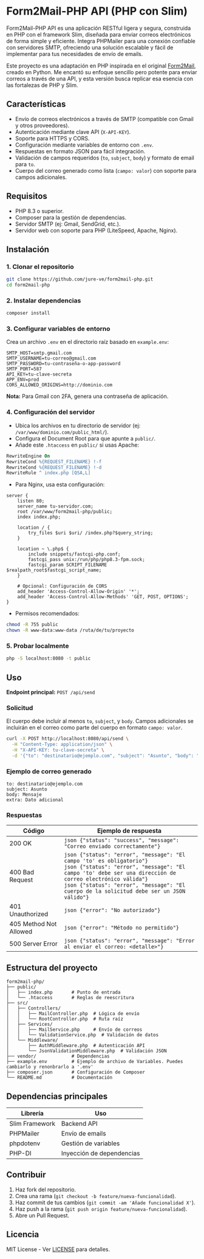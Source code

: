 # Form2Mail-PHP API (PHP con Slim)

Form2Mail-PHP API es una aplicación RESTful ligera y segura, construida en PHP con el framework Slim, diseñada para enviar correos electrónicos de forma simple y eficiente. Integra PHPMailer para una conexión confiable con servidores SMTP, ofreciendo una solución escalable y fácil de implementar para tus necesidades de envío de emails.

Este proyecto es una adaptación en PHP inspirada en el original [Form2Mail](https://github.com/dansasser/form2mail), creado en Python. Me encantó su enfoque sencillo pero potente para enviar correos a través de una API, y esta versión busca replicar esa esencia con las fortalezas de PHP y Slim.

## Características
- Envío de correos electrónicos a través de SMTP (compatible con Gmail y otros proveedores).
- Autenticación mediante clave API (`X-API-KEY`).
- Soporte para HTTPS y CORS.
- Configuración mediante variables de entorno con `.env`.
- Respuestas en formato JSON para fácil integración.
- Validación de campos requeridos (`to`, `subject`, `body`) y formato de email para `to`.
- Cuerpo del correo generado como lista (`campo: valor`) con soporte para campos adicionales.

## Requisitos
- PHP 8.3 o superior.
- Composer para la gestión de dependencias.
- Servidor SMTP (ej: Gmail, SendGrid, etc.).
- Servidor web con soporte para PHP (LiteSpeed, Apache, Nginx).

## Instalación

### 1. Clonar el repositorio
```bash
git clone https://github.com/jure-ve/form2mail-php.git
cd form2mail-php
```

### 2. Instalar dependencias
```bash
composer install
```

### 3. Configurar variables de entorno
Crea un archivo `.env` en el directorio raíz basado en `example.env`:
```env
SMTP_HOST=smtp.gmail.com
SMTP_USERNAME=tu-correo@gmail.com
SMTP_PASSWORD=tu-contraseña-o-app-password
SMTP_PORT=587
API_KEY=tu-clave-secreta
APP_ENV=prod
CORS_ALLOWED_ORIGINS=http://dominio.com
```

**Nota:** Para Gmail con 2FA, genera una contraseña de aplicación.

### 4. Configuración del servidor
- Ubica los archivos en tu directorio de servidor (ej: `/var/www/dominio.com/public_html/`).
- Configura el Document Root para que apunte a `public/`.
- Añade este `.htaccess` en `public/` si usas Apache:
```apache
RewriteEngine On
RewriteCond %{REQUEST_FILENAME} !-f
RewriteCond %{REQUEST_FILENAME} !-d
RewriteRule ^ index.php [QSA,L]
```

- Para Nginx, usa esta configuración:
```nginx
server {
    listen 80;
    server_name tu-servidor.com;
    root /var/www/form2mail-php/public;
    index index.php;

    location / {
        try_files $uri $uri/ /index.php?$query_string;
    }

    location ~ \.php$ {
        include snippets/fastcgi-php.conf;
        fastcgi_pass unix:/run/php/php8.3-fpm.sock;
        fastcgi_param SCRIPT_FILENAME $realpath_root$fastcgi_script_name;
    }

    # Opcional: Configuración de CORS
    add_header 'Access-Control-Allow-Origin' '*';
    add_header 'Access-Control-Allow-Methods' 'GET, POST, OPTIONS';
}
```

- Permisos recomendados:
```bash
chmod -R 755 public
chown -R www-data:www-data /ruta/de/tu/proyecto
```

### 5. Probar localmente
```bash
php -S localhost:8080 -t public
```

## Uso

**Endpoint principal:** `POST /api/send`

### Solicitud
El cuerpo debe incluir al menos `to`, `subject`, y `body`. Campos adicionales se incluirán en el correo como parte del cuerpo en formato `campo: valor`.

```bash
curl -X POST http://localhost:8080/api/send \
  -H "Content-Type: application/json" \
  -H "X-API-KEY: tu-clave-secreta" \
  -d '{"to": "destinatario@ejemplo.com", "subject": "Asunto", "body": "Mensaje", "extra": "Dato adicional"}'
```

### Ejemplo de correo generado
```text
to: destinatario@ejemplo.com
subject: Asunto
body: Mensaje
extra: Dato adicional
```

### Respuestas
| Código | Ejemplo de respuesta |
|--------|-----------------------|
| 200 OK | ```json {"status": "success", "message": "Correo enviado correctamente"}``` |
| 400 Bad Request | ```json {"status": "error", "message": "El campo 'to' es obligatorio"}```<br>```json {"status": "error", "message": "El campo 'to' debe ser una dirección de correo electrónico válida"}```<br>```json {"status": "error", "message": "El cuerpo de la solicitud debe ser un JSON válido"}``` |
| 401 Unauthorized | ```json {"error": "No autorizado"}``` |
| 405 Method Not Allowed | ```json {"error": "Método no permitido"}``` |
| 500 Server Error | ```json {"status": "error", "message": "Error al enviar el correo: <detalle>"}``` |

## Estructura del proyecto
```
form2mail-php/
├── public/
│   ├── index.php       # Punto de entrada
│   └── .htaccess       # Reglas de reescritura
├── src/
│   ├── Controllers/
│   │   ├── MailController.php  # Lógica de envío
│   │   └── RootController.php  # Ruta raíz
│   ├── Services/
│   │   ├── MailService.php     # Envío de correos
│   │   └── ValidationService.php  # Validación de datos
│   └── Middleware/
│       ├── AuthMiddleware.php  # Autenticación API
│       └── JsonValidationMiddleware.php  # Validación JSON
├── vendor/             # Dependencias
├── example.env         # Ejemplo de archivo de Variables. Puedes cambiarlo y renonbrarlo a '.env'
├── composer.json       # Configuración de Composer
└── README.md           # Documentación
```

## Dependencias principales
| Librería | Uso |
|----------|-----|
| Slim Framework | Backend API |
| PHPMailer | Envío de emails |
| phpdotenv | Gestión de variables |
| PHP-DI | Inyección de dependencias |

## Contribuir
1. Haz fork del repositorio.
2. Crea una rama (`git checkout -b feature/nueva-funcionalidad`).
3. Haz commit de tus cambios (`git commit -am 'Añade funcionalidad X'`).
4. Haz push a la rama (`git push origin feature/nueva-funcionalidad`).
5. Abre un Pull Request.

## Licencia
MIT License - Ver [LICENSE](LICENSE.txt) para detalles.
